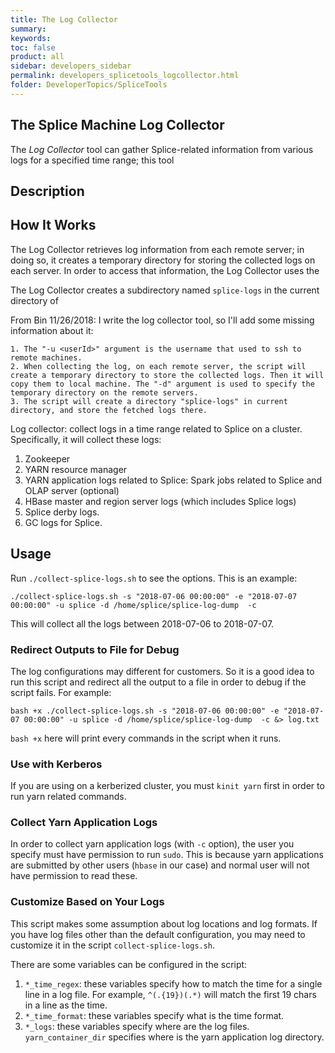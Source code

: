 ```yaml
---
title: The Log Collector
summary:
keywords:
toc: false
product: all
sidebar: developers_sidebar
permalink: developers_splicetools_logcollector.html
folder: DeveloperTopics/SpliceTools
---
```

<section>
<div class="TopicContent" data-swiftype-index="true" markdown="1">

# The Splice Machine Log Collector

The *Log Collector* tool can gather Splice-related information from various logs for a specified time range; this tool

## Description

## How It Works
The Log Collector retrieves log information from each remote server; in doing so, it creates a temporary directory for storing the collected logs on each server. In order to access that information, the Log Collector uses the

The Log Collector creates a subdirectory named `splice-logs` in the current directory of

From Bin 11/26/2018:
    I write the log collector tool, so I'll add some missing information about it:

    1. The "-u <userId>" argument is the username that used to ssh to remote machines.
    2. When collecting the log, on each remote server, the script will create a temporary directory to store the collected logs. Then it will copy them to local machine. The "-d" argument is used to specify the temporary directory on the remote servers.
    3. The script will create a directory "splice-logs" in current directory, and store the fetched logs there.

Log collector: collect logs in a time range related to Splice on a cluster. Specifically, it will collect these logs:

1. Zookeeper
2. YARN resource manager
3. YARN application logs related to Splice: Spark jobs related to Splice and OLAP server (optional)
4. HBase master and region server logs (which includes Splice logs)
5. Splice derby logs.
6. GC logs for Splice.


## Usage

Run `./collect-splice-logs.sh` to see the options. This is an example:

```
./collect-splice-logs.sh -s "2018-07-06 00:00:00" -e "2018-07-07 00:00:00" -u splice -d /home/splice/splice-log-dump  -c
```

This will collect all the logs between 2018-07-06 to 2018-07-07.

### Redirect Outputs to File for Debug

The log configurations may different for customers. So it is a good idea to run this script and redirect all the output to a file in order to debug if the script fails. For example:

```
bash +x ./collect-splice-logs.sh -s "2018-07-06 00:00:00" -e "2018-07-07 00:00:00" -u splice -d /home/splice/splice-log-dump  -c &> log.txt
```

`bash +x` here will print every commands in the script when it runs.

### Use with Kerberos

If you are using on a kerberized cluster, you must `kinit yarn` first in order to run yarn related commands.

### Collect Yarn Application Logs

In order to collect yarn application logs (with `-c` option), the user you specify must have permission to run `sudo`. This is because yarn applications are submitted by other users (`hbase` in our case) and normal user will not have permission to read these.

### Customize Based on Your Logs

This script makes some assumption about log locations and log formats. If you have log files other than the default configuration, you may need to customize it in the script `collect-splice-logs.sh`.

There are some variables can be configured in the script:

1. `*_time_regex`: these variables specify how to match the time for a single line in a log file. For example, `^(.{19})(.*)` will match the first 19 chars in a line as the time.
2. `*_time_format`: these variables specify what is the time format.
3. `*_logs`: these variables specify where are the log files. `yarn_container_dir` specifies where is the yarn application log directory.
</div>
</section>

